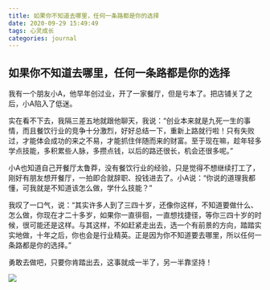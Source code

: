 ```yaml
---
title: 如果你不知道去哪里，任何一条路都是你的选择
date: 2020-09-29 15:49:49
tags: 心灵成长
categories: journal
---
```


## 如果你不知道去哪里，任何一条路都是你的选择

我有一个朋友小A，他早年创过业，开了一家餐厅，但是亏本了。把店铺关了之后，小A陷入了低迷。

实在看不下去，我隔三差五地就跟他聊天，我说：“创业本来就是九死一生的事情，而且餐饮行业的竞争十分激烈，好好总结一下，重新上路就行啦！只有失败过，才能体会成功的来之不易，才能抓住伴随而来的财富。至于现在嘛，趁年轻多学点技能，多积累些人脉，多攒点钱，以后的路还很长，机会还很多呢。”

小A也知道自己开餐厅太鲁莽，没有餐饮行业的经验，只是觉得不想继续打工了，刚好有朋友想开餐厅，一拍即合就辞职、投钱进去了。小A说：“你说的道理我都懂，可我就是不知道该怎么做，学什么技能？”

我叹了一口气，说：“其实许多人到了三四十岁，还像你这样，不知道要做什么、怎么做，你现在才二十多岁，如果你一直徘徊，一直想找捷径，等你三四十岁的时候，很可能还是这样。与其这样，不如赶紧走出去，选一个有前景的方向，踏踏实实地做，十年之后，你也会是行业精英。正是因为你不知道要去哪里，所以任何一条路都是你的选择。”

勇敢去做吧，只要你肯踏出去，这事就成一半了，另一半靠坚持！

![](https://img.zcool.cn/community/01c1855540ba870000017c945fd0b7.jpg@1280w_1l_2o_100sh.jpg)